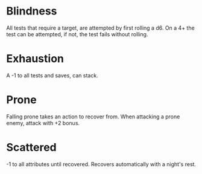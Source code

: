 # Blindness
All tests that require a target, are attempted by first rolling a d6. On a 4+ the test can be attempted, if not, the test fails without rolling.
# Exhaustion
A -1 to all tests and saves, can stack.
# Prone
Falling prone takes an action to recover from. When attacking a prone enemy, attack with +2 bonus.
# Scattered
-1 to all attributes until recovered. Recovers automatically with a night's rest.
